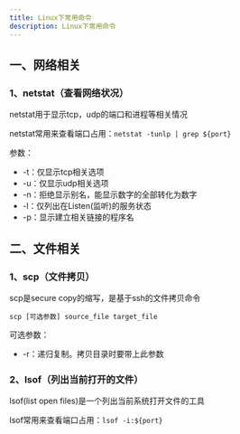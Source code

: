 ```yaml
---
title: Linux下常用命令
description: Linux下常用命令
---
```


## 一、网络相关

### 1、netstat（查看网络状况）

netstat用于显示tcp，udp的端口和进程等相关情况

netstat常用来查看端口占用：`netstat -tunlp | grep ${port}`

参数：

- -t：仅显示tcp相关选项
- -u：仅显示udp相关选项
- -n：拒绝显示别名，能显示数字的全部转化为数字
- -l：仅列出在Listen(监听)的服务状态
- -p：显示建立相关链接的程序名

## 二、文件相关

### 1、scp（文件拷贝）

scp是secure copy的缩写，是基于ssh的文件拷贝命令

`scp [可选参数] source_file target_file`

可选参数：

- -r：递归复制。拷贝目录时要带上此参数

### 2、lsof（列出当前打开的文件）

lsof(list open files)是一个列出当前系统打开文件的工具

lsof常用来查看端口占用：`lsof -i:${port}`
